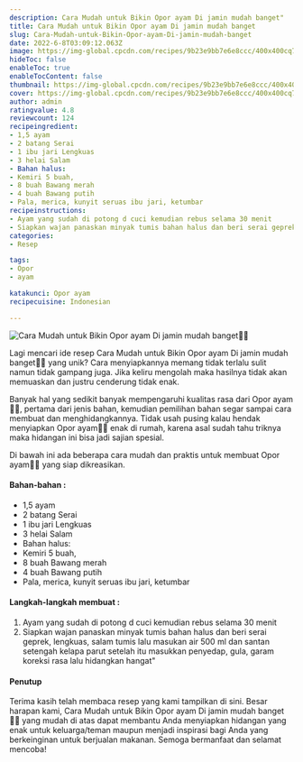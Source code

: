 ```yaml
---
description: Cara Mudah untuk Bikin Opor ayam Di jamin mudah banget"
title: Cara Mudah untuk Bikin Opor ayam Di jamin mudah banget
slug: Cara-Mudah-untuk-Bikin-Opor-ayam-Di-jamin-mudah-banget
date: 2022-6-8T03:09:12.063Z
image: https://img-global.cpcdn.com/recipes/9b23e9bb7e6e8ccc/400x400cq70/photo.jpg
hideToc: false
enableToc: true
enableTocContent: false
thumbnail: https://img-global.cpcdn.com/recipes/9b23e9bb7e6e8ccc/400x400cq70/photo.jpg
cover: https://img-global.cpcdn.com/recipes/9b23e9bb7e6e8ccc/400x400cq70/photo.jpg
author: admin
ratingvalue: 4.8
reviewcount: 124
recipeingredient:
- 1,5 ayam
- 2 batang Serai
- 1 ibu jari Lengkuas
- 3 helai Salam
- Bahan halus:
- Kemiri 5 buah,
- 8 buah Bawang merah
- 4 buah Bawang putih
- Pala, merica, kunyit seruas ibu jari, ketumbar
recipeinstructions:
- Ayam yang sudah di potong d cuci kemudian rebus selama 30 menit
- Siapkan wajan panaskan minyak tumis bahan halus dan beri serai geprek, lengkuas, salam tumis lalu masukan air 500 ml dan santan setengah kelapa parut setelah itu masukkan penyedap, gula, garam koreksi rasa lalu hidangkan hangat"
categories:
- Resep

tags:
- Opor
- ayam

katakunci: Opor ayam
recipecuisine: Indonesian

---
```


![Cara Mudah untuk Bikin Opor ayam Di jamin mudah banget👩‍🍳](https://img-global.cpcdn.com/recipes/9b23e9bb7e6e8ccc/400x400cq70/photo.jpg)

Lagi mencari ide resep Cara Mudah untuk Bikin Opor ayam Di jamin mudah banget👩‍🍳 yang unik? Cara menyiapkannya memang tidak terlalu sulit namun tidak gampang juga. Jika keliru mengolah maka hasilnya tidak akan memuaskan dan justru cenderung tidak enak.

Banyak hal yang sedikit banyak mempengaruhi kualitas rasa dari Opor ayam👩‍🍳, pertama dari jenis bahan, kemudian pemilihan bahan segar sampai cara membuat dan menghidangkannya. Tidak usah pusing kalau hendak menyiapkan Opor ayam👩‍🍳 enak di rumah, karena asal sudah tahu triknya maka hidangan ini bisa jadi sajian spesial.

Di bawah ini ada beberapa cara mudah dan praktis untuk membuat Opor ayam👩‍🍳 yang siap dikreasikan.

<!--inarticleads1-->

#### Bahan-bahan :

- 1,5 ayam
- 2 batang Serai
- 1 ibu jari Lengkuas
- 3 helai Salam
- Bahan halus:
- Kemiri 5 buah,
- 8 buah Bawang merah
- 4 buah Bawang putih
- Pala, merica, kunyit seruas ibu jari, ketumbar

<!--inarticleads2-->

#### Langkah-langkah membuat :

1. Ayam yang sudah di potong d cuci kemudian rebus selama 30 menit
1. Siapkan wajan panaskan minyak tumis bahan halus dan beri serai geprek, lengkuas, salam tumis lalu masukan air 500 ml dan santan setengah kelapa parut setelah itu masukkan penyedap, gula, garam koreksi rasa lalu hidangkan hangat"

#### Penutup

Terima kasih telah membaca resep yang kami tampilkan di sini. Besar harapan kami, Cara Mudah untuk Bikin Opor ayam Di jamin mudah banget👩‍🍳 yang mudah di atas dapat membantu Anda menyiapkan hidangan yang enak untuk keluarga/teman maupun menjadi inspirasi bagi Anda yang berkeinginan untuk berjualan makanan. Semoga bermanfaat dan selamat mencoba!